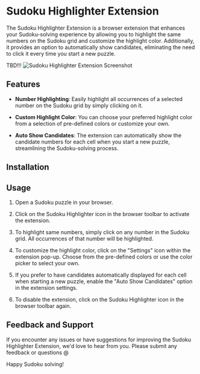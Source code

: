 # Sudoku Highlighter Extension

The Sudoku Highlighter Extension is a browser extension that enhances your Sudoku-solving experience by allowing you to highlight the same numbers on the Sudoku grid and customize the highlight color. Additionally, it provides an option to automatically show candidates, eliminating the need to click it every time you start a new puzzle.

TBD!!! ![Sudoku Highlighter Extension Screenshot](screenshot.png)

## Features

- **Number Highlighting**: Easily highlight all occurrences of a selected number on the Sudoku grid by simply clicking on it.

- **Custom Highlight Color**: You can choose your preferred highlight color from a selection of pre-defined colors or customize your own.

- **Auto Show Candidates**: The extension can automatically show the candidate numbers for each cell when you start a new puzzle, streamlining the Sudoku-solving process.

## Installation

###

## Usage

1. Open a Sudoku puzzle in your browser.

2. Click on the Sudoku Highlighter icon in the browser toolbar to activate the extension.

3. To highlight same numbers, simply click on any number in the Sudoku grid. All occurrences of that number will be highlighted.

4. To customize the highlight color, click on the "Settings" icon within the extension pop-up. Choose from the pre-defined colors or use the color picker to select your own.

5. If you prefer to have candidates automatically displayed for each cell when starting a new puzzle, enable the "Auto Show Candidates" option in the extension settings.

6. To disable the extension, click on the Sudoku Highlighter icon in the browser toolbar again.

## Feedback and Support

If you encounter any issues or have suggestions for improving the Sudoku Highlighter Extension, we'd love to hear from you. Please submit any feedback or questions @

Happy Sudoku solving!
